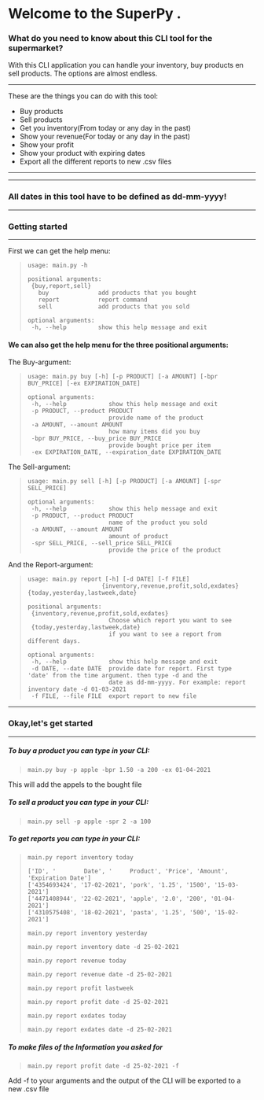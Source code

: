 # Welcome to the SuperPy .

### What do you need to know about this CLI tool for the supermarket?

With this CLI application you can handle your inventory, buy products en sell products.
The options are almost endless. 

* * *

These are the things you can do with this tool:

- Buy products
- Sell products
- Get you inventory(From today or any day in the past)
- Show your revenue(For today or any day in the past)
- Show your profit
- Show your product with expiring dates
- Export all the different reports to new .csv files

* * *

---

### All dates in this tool have to be defined as dd-mm-yyyy!

---
### Getting started
---
First we can get the help menu:
>```
>usage: main.py -h 
>
>positional arguments:
>  {buy,report,sell}
>    buy              add products that you bought
>    report           report command
>    sell             add products that you sold
>
>optional arguments:
>  -h, --help         show this help message and exit
>```

#### We can also get the help menu for the three positional arguments:

The Buy-argument:
>```
>usage: main.py buy [-h] [-p PRODUCT] [-a AMOUNT] [-bpr BUY_PRICE] [-ex EXPIRATION_DATE]
>
>optional arguments:
>  -h, --help            show this help message and exit
>  -p PRODUCT, --product PRODUCT
>                        provide name of the product
>  -a AMOUNT, --amount AMOUNT
>                        how many items did you buy
>  -bpr BUY_PRICE, --buy_price BUY_PRICE
>                        provide bought price per item
>  -ex EXPIRATION_DATE, --expiration_date EXPIRATION_DATE
>```

The Sell-argument:
>```
>usage: main.py sell [-h] [-p PRODUCT] [-a AMOUNT] [-spr SELL_PRICE]
>
>optional arguments:
>  -h, --help            show this help message and exit
>  -p PRODUCT, --product PRODUCT
>                        name of the product you sold
>  -a AMOUNT, --amount AMOUNT
>                        amount of product
>  -spr SELL_PRICE, --sell_price SELL_PRICE
>                        provide the price of the product
>```

And the Report-argument:
>```
>usage: main.py report [-h] [-d DATE] [-f FILE]
>                      {inventory,revenue,profit,sold,exdates} {today,yesterday,lastweek,date}
>
>positional arguments:
>  {inventory,revenue,profit,sold,exdates}
>                        Choose which report you want to see
>  {today,yesterday,lastweek,date}
>                        if you want to see a report from different days.
>
>optional arguments:
>  -h, --help            show this help message and exit
>  -d DATE, --date DATE  provide date for report. First type 'date' from the time argument. then type -d and the
>                        date as dd-mm-yyyy. For example: report inventory date -d 01-03-2021
>  -f FILE, --file FILE  export report to new file
>```
---
### Okay,let's get started 
---
##### To buy a product you can type in your CLI:
>```
> main.py buy -p apple -bpr 1.50 -a 200 -ex 01-04-2021
>```
This will add the appels to the bought file

##### To sell a product you can type in your CLI:
>```
> main.py sell -p apple -spr 2 -a 100 
>```

##### To get reports you can type in your CLI:
>```
> main.py report inventory today
>
>['ID', '        Date', '     Product', 'Price', 'Amount', 'Expiration Date']
>['4354693424', '17-02-2021', 'pork', '1.25', '1500', '15-03-2021']
>['4471408944', '22-02-2021', 'apple', '2.0', '200', '01-04-2021']
>['4310575408', '18-02-2021', 'pasta', '1.25', '500', '15-02-2021']
>
> main.py report inventory yesterday
>
> main.py report inventory date -d 25-02-2021
>
> main.py report revenue today
>
> main.py report revenue date -d 25-02-2021 
>
> main.py report profit lastweek
>
> main.py report profit date -d 25-02-2021
>
> main.py report exdates today
>
> main.py report exdates date -d 25-02-2021
>
>```

##### To make files of the Information you asked for

>```
> main.py report profit date -d 25-02-2021 -f
>```

Add -f to your arguments and the output of the CLI will be exported to a new .csv file